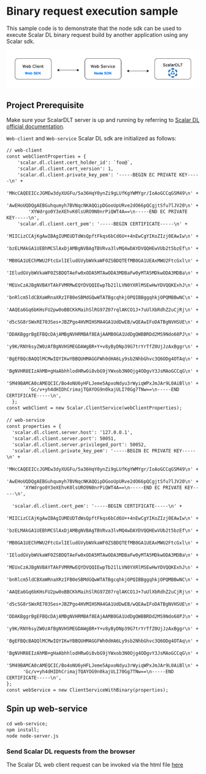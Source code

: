 # Binary request execution sample
This sample code is to demonstrate that the node sdk can be used to execute Scalar DL binary request build by another application using any Scalar sdk.

![](img/samplecode.png)

## Project Prerequisite
Make sure your ScalarDLT server is up and running by referring to [Scalar DL official documentation](https://scalardl.readthedocs.io/en/latest/). 

`Web-client` and `Web-service` Scalar DL sdk are initialized as follows:
```
// web-client
const webClientProperties = {
    'scalar.dl.client.cert_holder_id': `foo@`,
    'scalar.dl.client.cert_version': 1,
    'scalar.dl.client.private_key_pem': '-----BEGIN EC PRIVATE KEY-----\n' +
        'MHcCAQEEICcJGMEw3dyXUGFu/5a36HqY0ynZi9gLUfKgYWMYgr/IoAoGCCqGSM49\n' +
        'AwEHoUQDQgAEBGuhqumyh7BVNqcNKAQQipDGooUpURve2dO66pQCgjtSfu7lJV20\n' +
        'XYWdrgo0Y3eXEhvK0lsURO9N0nrPiQWT4A==\n-----END EC PRIVATE KEY-----\n',
    'scalar.dl.client.cert_pem': '-----BEGIN CERTIFICATE-----\n' +
        'MIICizCCAjKgAwIBAgIUMEUDTdWsQpftFkqs6bCd6U++4nEwCgYIKoZIzj0EAwIw\n' +
        'bzELMAkGA1UEBhMCSlAxDjAMBgNVBAgTBVRva3lvMQ4wDAYDVQQHEwVUb2t5bzEf\n' +
        'MB0GA1UEChMWU2FtcGxlIEludGVybWVkaWF0ZSBDQTEfMB0GA1UEAxMWU2FtcGxl\n' +
        'IEludGVybWVkaWF0ZSBDQTAeFw0xODA5MTAwODA3MDBaFw0yMTA5MDkwODA3MDBa\n' +
        'MEUxCzAJBgNVBAYTAkFVMRMwEQYDVQQIEwpTb21lLVN0YXRlMSEwHwYDVQQKExhJ\n' +
        'bnRlcm5ldCBXaWRnaXRzIFB0eSBMdGQwWTATBgcqhkjOPQIBBggqhkjOPQMBBwNC\n' +
        'AAQEa6Gq6bKHsFU2pw0oBBCKkMaihSlRG97Z07rqlAKCO1J+7uUlXbRdhZ2uCjRj\n' +
        'd5cSG8rSWxRE703Ses+JBZPgo4HVMIHSMA4GA1UdDwEB/wQEAwIFoDATBgNVHSUE\n' +
        'DDAKBggrBgEFBQcDAjAMBgNVHRMBAf8EAjAAMB0GA1UdDgQWBBRDd2MS9Ndo68PJ\n' +
        'y9K/RNY6syZW0zAfBgNVHSMEGDAWgBR+Y+v8yByDNp39G7trYrTfZ0UjJzAxBggr\n' +
        'BgEFBQcBAQQlMCMwIQYIKwYBBQUHMAGGFWh0dHA6Ly9sb2NhbGhvc3Q6ODg4OTAq\n' +
        'BgNVHR8EIzAhMB+gHaAbhhlodHRwOi8vbG9jYWxob3N0Ojg4ODgvY3JsMAoGCCqG\n' +
        'SM49BAMCA0cAMEQCIC/Bo4oNU6yHFLJeme5ApxoNdyu3rWyiqWPxJmJAr9L0AiBl\n' +
        'Gc/v+yh4dHIDhCrimajTQAYOG9n0kajULI70Gg7TNw==\n-----END CERTIFICATE-----\n',
  };
const webClient = new Scalar.ClientService(webClientProperties);

// web-service
const properties = {
  'scalar.dl.client.server.host': '127.0.0.1',
  'scalar.dl.client.server.port': 50051,
  'scalar.dl.client.server.privileged_port': 50052,
  'scalar.dl.client.private_key_pem': '-----BEGIN EC PRIVATE KEY-----\n' +
      'MHcCAQEEICcJGMEw3dyXUGFu/5a36HqY0ynZi9gLUfKgYWMYgr/IoAoGCCqGSM49\n' +
      'AwEHoUQDQgAEBGuhqumyh7BVNqcNKAQQipDGooUpURve2dO66pQCgjtSfu7lJV20\n' +
      'XYWdrgo0Y3eXEhvK0lsURO9N0nrPiQWT4A==\n-----END EC PRIVATE KEY-----\n',
  
  'scalar.dl.client.cert_pem': '-----BEGIN CERTIFICATE-----\n' +
      'MIICizCCAjKgAwIBAgIUMEUDTdWsQpftFkqs6bCd6U++4nEwCgYIKoZIzj0EAwIw\n' +
      'bzELMAkGA1UEBhMCSlAxDjAMBgNVBAgTBVRva3lvMQ4wDAYDVQQHEwVUb2t5bzEf\n' +
      'MB0GA1UEChMWU2FtcGxlIEludGVybWVkaWF0ZSBDQTEfMB0GA1UEAxMWU2FtcGxl\n' +
      'IEludGVybWVkaWF0ZSBDQTAeFw0xODA5MTAwODA3MDBaFw0yMTA5MDkwODA3MDBa\n' +
      'MEUxCzAJBgNVBAYTAkFVMRMwEQYDVQQIEwpTb21lLVN0YXRlMSEwHwYDVQQKExhJ\n' +
      'bnRlcm5ldCBXaWRnaXRzIFB0eSBMdGQwWTATBgcqhkjOPQIBBggqhkjOPQMBBwNC\n' +
      'AAQEa6Gq6bKHsFU2pw0oBBCKkMaihSlRG97Z07rqlAKCO1J+7uUlXbRdhZ2uCjRj\n' +
      'd5cSG8rSWxRE703Ses+JBZPgo4HVMIHSMA4GA1UdDwEB/wQEAwIFoDATBgNVHSUE\n' +
      'DDAKBggrBgEFBQcDAjAMBgNVHRMBAf8EAjAAMB0GA1UdDgQWBBRDd2MS9Ndo68PJ\n' +
      'y9K/RNY6syZW0zAfBgNVHSMEGDAWgBR+Y+v8yByDNp39G7trYrTfZ0UjJzAxBggr\n' +
      'BgEFBQcBAQQlMCMwIQYIKwYBBQUHMAGGFWh0dHA6Ly9sb2NhbGhvc3Q6ODg4OTAq\n' +
      'BgNVHR8EIzAhMB+gHaAbhhlodHRwOi8vbG9jYWxob3N0Ojg4ODgvY3JsMAoGCCqG\n' +
      'SM49BAMCA0cAMEQCIC/Bo4oNU6yHFLJeme5ApxoNdyu3rWyiqWPxJmJAr9L0AiBl\n' +
      'Gc/v+yh4dHIDhCrimajTQAYOG9n0kajULI70Gg7TNw==\n-----END CERTIFICATE-----\n',
};
const webService = new ClientServiceWithBinary(properties);
```


## Spin up web-service
```
cd web-service;
npm install;
node node-server.js
```
### Send Scalar DL requests from the browser
The Scalar DL web client request can be invoked via the html file [here](./web-client/index.html)